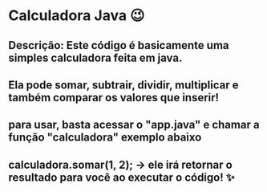 # Calculadora Java 😉

## Descrição: Este código é basicamente uma simples calculadora feita em java.
## Ela pode somar, subtrair, dividir, multiplicar e também comparar os valores que inserir!

## para usar, basta acessar o "app.java" e chamar a função "calculadora" exemplo abaixo
## calculadora.somar(1, 2); -> ele irá retornar o resultado para você ao executar o código! ✨